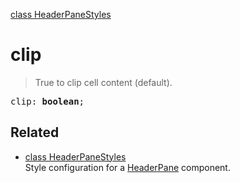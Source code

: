 [class HeaderPaneStyles](HeaderPaneStyles.md)

# clip

> True to clip cell content (default).

<pre class="docgen_signature">clip: <b>boolean</b>;</pre>

## Related

- [<!--{ref:class}-->class HeaderPaneStyles](HeaderPaneStyles.md) \
    Style configuration for a [HeaderPane](HeaderPane.md) component.
